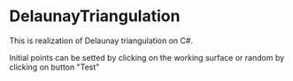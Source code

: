 # DelaunayTriangulation
This is realization of Delaunay triangulation on C#. 

Initial points can be setted by clicking on the working surface or random by clicking on  button "Test"
